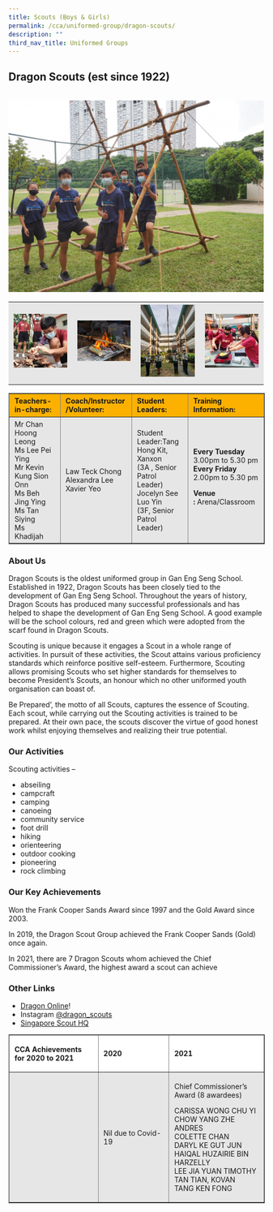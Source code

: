 ```yaml
---
title: Scouts (Boys & Girls)
permalink: /cca/uniformed-group/dragon-scouts/
description: ""
third_nav_title: Uniformed Groups
---
```

Dragon Scouts (est since 1922)
------------------------------
<br>
<img src="/images/DSG-2-scaled.jpeg" 
         style="width:600px"
	/>
<br>


<table style="box-sizing: inherit; border-collapse: collapse; border-spacing: 0px; max-width: 100%; color: rgb(34, 34, 34); font-family: &quot;Source Sans Pro&quot;, sans-serif; font-size: 16px; font-style: normal; font-variant-ligatures: normal; font-variant-caps: normal; font-weight: 400; letter-spacing: normal; orphans: 2; text-align: start; text-transform: none; white-space: normal; widows: 2; word-spacing: 0px; -webkit-text-stroke-width: 0px; background-color: rgb(255, 255, 255); text-decoration-thickness: initial; text-decoration-style: initial; text-decoration-color: initial; width: 826.664px;"><tbody style="box-sizing: inherit;"><tr style="box-sizing: inherit; background: rgb(230, 230, 230);"><td style="box-sizing: inherit; padding: 5px 10px; width: 187px;"><a href="/images/DSG-1-150x150.jpeg" style="box-sizing: inherit; background-color: transparent; transition: all 0.25s ease-in-out 0s; outline: 0px; color: rgb(255, 208, 26); text-decoration: underline;"><img class="alignnone size-thumbnail wp-image-21138" src="/images/DSG-1-150x150.jpeg" alt="Dsg 1" width="150" height="150" style="box-sizing: inherit; border: 0px; vertical-align: middle; max-width: 100%; height: auto; margin-bottom: 10px;"></a></td><td style="box-sizing: inherit; padding: 5px 10px; width: 187px;"><img class="alignnone size-medium wp-image-20721" src="/images/DSG3.jpeg" alt="P1100050" width="300" height="225" style="box-sizing: inherit; border: 0px; vertical-align: middle; max-width: 100%; height: auto; margin-bottom: 10px;"></td><td style="box-sizing: inherit; padding: 5px 10px; width: 188px;"><a href="/images/DSG-5.jpeg" style="box-sizing: inherit; background-color: transparent; transition: all 0.25s ease-in-out 0s; color: rgb(241, 174, 22); text-decoration: underline;"><img class="alignnone size-full wp-image-21142" src="/images/DSG-5.jpeg" alt="Dsg 5" width="960" height="1280" style="box-sizing: inherit; border: 0px; vertical-align: middle; max-width: 100%; height: auto; margin-bottom: 10px;"></a></td><td style="box-sizing: inherit; padding: 5px 10px; text-align: center; width: 188px;"><a href="/images/DSG-4-150x150.jpeg" style="box-sizing: inherit; background-color: transparent; transition: all 0.25s ease-in-out 0s; color: rgb(241, 174, 22); text-decoration: underline;"><img class="alignnone size-thumbnail wp-image-21141" src="/images/DSG-4-150x150.jpeg" alt="Dsg 4" width="150" height="150" style="box-sizing: inherit; border: 0px; vertical-align: middle; max-width: 100%; height: auto; margin-bottom: 10px;"></a></td></tr></tbody></table>

<table border="1" style="box-sizing: inherit; border-collapse: collapse; border-spacing: 0px; max-width: 100%; width: 826.664px;"><tbody style="box-sizing: inherit;"><tr style="box-sizing: inherit; background: rgb(252, 177, 0); height: 35px;"><td style="box-sizing: inherit; padding: 5px 10px; width: 188px; height: 35px; text-align: left;"><strong style="box-sizing: inherit; font-weight: bold;">Teachers-in-charge:</strong></td><td style="box-sizing: inherit; padding: 5px 10px; width: 165px; height: 35px;"><strong style="box-sizing: inherit; font-weight: bold;">Coach/Instructor</strong><br style="box-sizing: inherit;"><strong style="box-sizing: inherit; font-weight: bold;">/Volunteer:</strong></td><td style="box-sizing: inherit; padding: 5px 10px; width: 206px; height: 35px;"><strong style="box-sizing: inherit; font-weight: bold;">Student Leaders:</strong></td><td style="box-sizing: inherit; padding: 5px 10px; width: 238px; height: 35px;"><strong style="box-sizing: inherit; font-weight: bold;">Training Information:</strong></td></tr><tr style="box-sizing: inherit; background: rgb(230, 230, 230); height: 155.453px;"><td style="box-sizing: inherit; padding: 5px 10px; width: 188px; height: 155.453px;">Mr Chan Hoong Leong<br style="box-sizing: inherit;">Ms Lee Pei Ying<br style="box-sizing: inherit;">Mr Kevin Kung Sion Onn<br style="box-sizing: inherit;">Ms Beh Jing Ying<br style="box-sizing: inherit;">Ms Tan Siying<br style="box-sizing: inherit;">Ms Khadijah</td><td style="box-sizing: inherit; padding: 5px 10px; width: 165px; height: 155.453px;">Law Teck Chong<br style="box-sizing: inherit;">Alexandra Lee<br style="box-sizing: inherit;">Xavier Yeo</td><td style="box-sizing: inherit; padding: 5px 10px; width: 206px; height: 155.453px;">Student Leader:Tang Hong Kit, Xanxon<br style="box-sizing: inherit;">(3A , Senior Patrol Leader)<br style="box-sizing: inherit;">Jocelyn See Luo Yin<br style="box-sizing: inherit;">(3F, Senior Patrol Leader)</td><td style="box-sizing: inherit; padding: 5px 10px; width: 238px; height: 155.453px;"><strong style="box-sizing: inherit; font-weight: bold;">Every Tuesday</strong><br style="box-sizing: inherit;">3.00pm to 5.30 pm<br style="box-sizing: inherit;"><strong style="box-sizing: inherit; font-weight: bold;">Every Friday</strong><br style="box-sizing: inherit;">2.00pm to 5.30 pm<p style="box-sizing: inherit;"></p><p style="box-sizing: inherit;"><strong style="box-sizing: inherit; font-weight: bold;">Venue :</strong><span>&nbsp;</span>Arena/Classroom</p></td></tr></tbody></table>

### About Us

Dragon Scouts is the oldest uniformed group in Gan Eng Seng School. Established in 1922, Dragon Scouts has been closely tied to the development of Gan Eng Seng School. Throughout the years of history, Dragon Scouts has produced many successful professionals and has helped to shape the development of Gan Eng Seng School. A good example will be the school colours, red and green which were adopted from the scarf found in Dragon Scouts.

Scouting is unique because it engages a Scout in a whole range of activities. In pursuit of these activities, the Scout attains various proficiency standards which reinforce positive self-esteem. Furthermore, Scouting allows promising Scouts who set higher standards for themselves to become President’s Scouts, an honour which no other uniformed youth organisation can boast of.

Be Prepared’, the motto of all Scouts, captures the essence of Scouting. Each scout, while carrying out the Scouting activities is trained to be prepared. At their own pace, the scouts discover the virtue of good honest work whilst enjoying themselves and realizing their true potential.

### Our Activities

Scouting activities –

*   abseiling
*   campcraft
*   camping
*   canoeing
*   community service
*   foot drill
*   hiking
*   orienteering
*   outdoor cooking
*   pioneering
*   rock climbing

### Our Key Achievements

Won the Frank Cooper Sands Award since 1997 and the Gold Award since 2003.

In 2019, the Dragon Scout Group achieved the Frank Cooper Sands (Gold) once again.

In 2021, there are 7 Dragon Scouts whom achieved the Chief Commissioner’s Award, the highest award a scout can achieve

### Other Links

*   [Dragon Online](http://www.dragonscouts.com/)!
*   Instagram [@dragon\_scouts](https://www.instagram.com/dragon_scouts/?hl=en)
*   [Singapore Scout HQ](https://scout.sg/)

<table border="1" width="888" style="box-sizing: inherit; border-collapse: collapse; border-spacing: 0px; max-width: 100%; width: 888px;"><tbody style="box-sizing: inherit;"><tr style="box-sizing: inherit; background: rgb(255, 255, 255);"><td width="288" style="box-sizing: inherit; padding: 5px 10px;"><p style="box-sizing: inherit;"><strong style="box-sizing: inherit; font-weight: bold;">CCA Achievements for 2020&nbsp;to 2021</strong></p></td><td width="288" style="box-sizing: inherit; padding: 5px 10px;"><p style="box-sizing: inherit;"><strong style="box-sizing: inherit; font-weight: bold;">2020</strong></p></td><td width="312" style="box-sizing: inherit; padding: 5px 10px;"><p style="box-sizing: inherit;"><strong style="box-sizing: inherit; font-weight: bold;">2021</strong></p></td></tr><tr style="box-sizing: inherit; background: rgb(230, 230, 230);"><td width="288" style="box-sizing: inherit; padding: 5px 10px;">&nbsp;</td><td width="288" style="box-sizing: inherit; padding: 5px 10px;"><p style="box-sizing: inherit;">Nil due to Covid-19</p><p style="box-sizing: inherit;"></p></td><td width="312" style="box-sizing: inherit; padding: 5px 10px;"><p style="box-sizing: inherit;">Chief Commissioner’s Award (8 awardees)</p><p style="box-sizing: inherit;">CARISSA WONG CHU YI<br style="box-sizing: inherit;">CHOW YANG ZHE ANDRES<br style="box-sizing: inherit;">COLETTE CHAN<br style="box-sizing: inherit;">DARYL KE GUT JUN<br style="box-sizing: inherit;">HAIQAL HUZAIRIE BIN HARZELLY<br style="box-sizing: inherit;">LEE JIA YUAN TIMOTHY<br style="box-sizing: inherit;">TAN TIAN, KOVAN<br style="box-sizing: inherit;">TANG KEN FONG</p></td></tr></tbody></table>